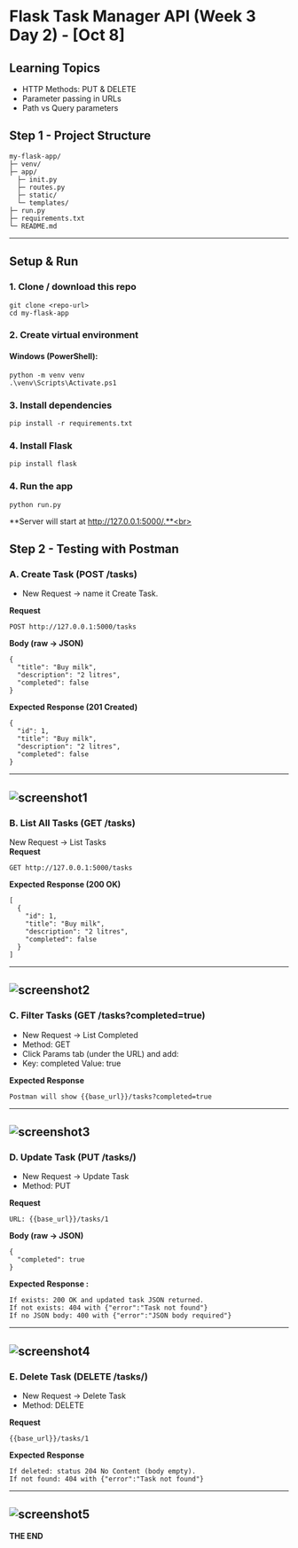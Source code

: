 # Flask Task Manager API (Week 3 Day 2) - [Oct 8]

## Learning Topics

- HTTP Methods: PUT & DELETE
- Parameter passing in URLs
- Path vs Query parameters
 
## Step 1 - Project Structure

```
my-flask-app/
├─ venv/
├─ app/
  ├─ init.py
  ├─ routes.py
  ├─ static/
  └─ templates/
├─ run.py
├─ requirements.txt
└─ README.md
```

---

## Setup & Run

### 1. Clone / download this repo

```
git clone <repo-url>
cd my-flask-app
```

### 2. Create virtual environment

#### Windows (PowerShell):
```
python -m venv venv
.\venv\Scripts\Activate.ps1
```
### 3. Install dependencies
```
pip install -r requirements.txt
```

### 4. Install Flask
```
pip install flask
```

### 4. Run the app
```
python run.py
```

**Server will start at http://127.0.0.1:5000/.**<br>

## Step 2 - Testing with Postman

### A. Create Task (POST /tasks)

- New Request → name it Create Task.<br>

**Request**
```
POST http://127.0.0.1:5000/tasks
```

**Body (raw → JSON)**
```
{
  "title": "Buy milk",
  "description": "2 litres",
  "completed": false
}
```
**Expected Response (201 Created)**
```
{
  "id": 1,
  "title": "Buy milk",
  "description": "2 litres",
  "completed": false
}
```
---
![screenshot1](./Image/Post.PNG)
---

### B. List All Tasks (GET /tasks)

New Request → List Tasks<br>
**Request**
```
GET http://127.0.0.1:5000/tasks
```

**Expected Response (200 OK)**
```
[
  {
    "id": 1,
    "title": "Buy milk",
    "description": "2 litres",
    "completed": false
  }
]
```
---
![screenshot2](./Image/Get1.PNG)
---
### C. Filter Tasks (GET /tasks?completed=true)

- New Request → List Completed<br>
- Method: GET
- Click Params tab (under the URL) and add:
- Key: completed Value: true <br>


**Expected Response**
```
Postman will show {{base_url}}/tasks?completed=true
```
---
![screenshot3](./Image/Get2.PNG)
---
### D. Update Task (PUT /tasks/<id>)

- New Request → Update Task
- Method: PUT

**Request**
```
URL: {{base_url}}/tasks/1
```

**Body (raw → JSON)**
```
{
  "completed": true
}
```

**Expected Response :**
```
If exists: 200 OK and updated task JSON returned.
If not exists: 404 with {"error":"Task not found"}
If no JSON body: 400 with {"error":"JSON body required"}
```
---
![screenshot4](./Image/Put.PNG)
---
### E. Delete Task (DELETE /tasks/<id>)

- New Request → Delete Task
- Method: DELETE

**Request**
```
{{base_url}}/tasks/1
```

**Expected Response**
```
If deleted: status 204 No Content (body empty).
If not found: 404 with {"error":"Task not found"}
```

---
![screenshot5](./Image/Delete.PNG)
---

**THE END**